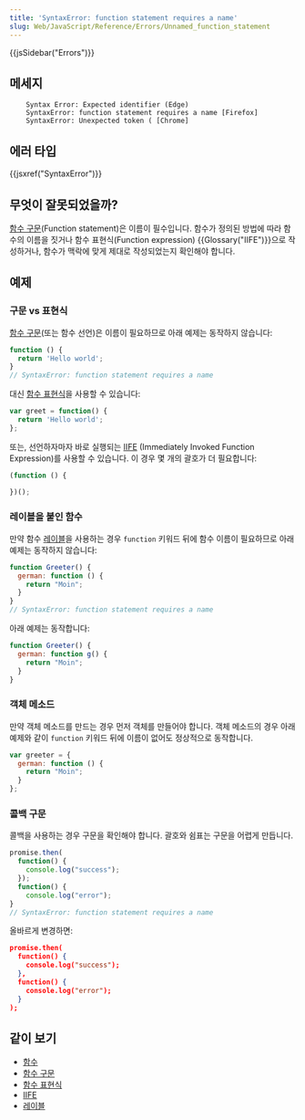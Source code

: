 ```yaml
---
title: 'SyntaxError: function statement requires a name'
slug: Web/JavaScript/Reference/Errors/Unnamed_function_statement
---
```


{{jsSidebar("Errors")}}

## 메세지

```
    Syntax Error: Expected identifier (Edge)
    SyntaxError: function statement requires a name [Firefox]
    SyntaxError: Unexpected token ( [Chrome]
```

## 에러 타입

{{jsxref("SyntaxError")}}

## 무엇이 잘못되었을까?

[함수 구문](/ko/docs/Web/JavaScript/Reference/Statements/function)(Function statement)은 이름이 필수입니다. 함수가 정의된 방법에 따라 함수의 이름을 짓거나 함수 표현식(Function expression) {{Glossary("IIFE")}}으로 작성하거나, 함수가 맥락에 맞게 제대로 작성되었는지 확인해야 합니다.

## 예제

### 구문 vs 표현식

[함수 구문](/ko/docs/Web/JavaScript/Reference/Statements/function)(또는 함수 선언)은 이름이 필요하므로 아래 예제는 동작하지 않습니다:

```js example-bad
function () {
  return 'Hello world';
}
// SyntaxError: function statement requires a name
```

대신 [함수 표현식](/ko/docs/Web/JavaScript/Reference/Operators/function)을 사용할 수 있습니다:

```js example-good
var greet = function() {
  return 'Hello world';
};
```

또는, 선언하자마자 바로 실행되는 [IIFE](https://en.wikipedia.org/wiki/Immediately-invoked_function_expression) (Immediately Invoked Function Expression)를 사용할 수 있습니다. 이 경우 몇 개의 괄호가 더 필요합니다:

```js example-good
(function () {

})();
```

### 레이블을 붙인 함수

만약 함수 [레이블](/ko/docs/Web/JavaScript/Reference/Statements/label)을 사용하는 경우 `function` 키워드 뒤에 함수 이름이 필요하므로 아래 예제는 동작하지 않습니다:

```js example-bad
function Greeter() {
  german: function () {
    return "Moin";
  }
}
// SyntaxError: function statement requires a name
```

아래 예제는 동작합니다:

```js example-good
function Greeter() {
  german: function g() {
    return "Moin";
  }
}
```

### 객체 메소드

만약 객체 메소드를 만드는 경우 먼저 객체를 만들어야 합니다. 객체 메소드의 경우 아래 예제와 같이 `function` 키워드 뒤에 이름이 없어도 정상적으로 동작합니다.

```js example-good
var greeter = {
  german: function () {
    return "Moin";
  }
};
```

### 콜백 구문

콜백을 사용하는 경우 구문을 확인해야 합니다. 괄호와 쉼표는 구문을 어렵게 만듭니다.

```js example-bad
promise.then(
  function() {
    console.log("success");
  });
  function() {
    console.log("error");
}
// SyntaxError: function statement requires a name
```

올바르게 변경하면:

```json example-good
promise.then(
  function() {
    console.log("success");
  },
  function() {
    console.log("error");
  }
);
```

## 같이 보기

- [함수](/ko/docs/Web/JavaScript/Guide/%ED%95%A8%EC%88%98)
- [함수 구문](/ko/docs/Web/JavaScript/Reference/Statements/function)
- [함수 표현식](/ko/docs/Web/JavaScript/Reference/Operators/function)
- [IIFE](https://en.wikipedia.org/wiki/Immediately-invoked_function_expression)
- [레이블](/ko/docs/Web/JavaScript/Reference/Statements/label)
